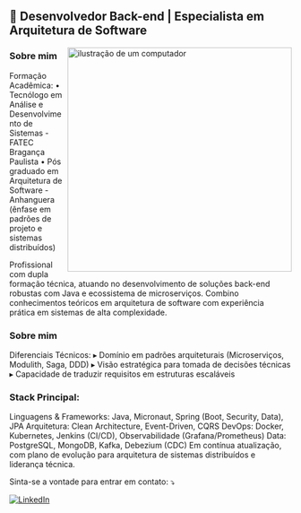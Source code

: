 ## 🦄 Desenvolvedor Back-end | Especialista em Arquitetura de Software 
<img src="https://raw.githubusercontent.com/MicaelliMedeiros/micaellimedeiros/master/image/computer-illustration.png" alt="ilustração de um computador" min-width="400px" max-width="400px" width="400px" align="right">

### Sobre mim
<p align="left">
Formação Acadêmica:
• Tecnólogo em Análise e Desenvolvimento de Sistemas - FATEC Bragança Paulista
• Pós graduado em Arquitetura de Software - Anhanguera (ênfase em padrões de projeto e sistemas distribuídos)

Profissional com dupla formação técnica, atuando no desenvolvimento de soluções back-end robustas com Java e ecossistema de microserviços. Combino conhecimentos teóricos em arquitetura de software com experiência prática em sistemas de alta complexidade.

### Sobre mim
Diferenciais Técnicos:
▸ Domínio em padrões arquiteturais (Microserviços, Modulith, Saga, DDD)
▸ Visão estratégica para tomada de decisões técnicas
▸ Capacidade de traduzir requisitos em estruturas escaláveis

### Stack Principal:
Linguagens & Frameworks: Java, Micronaut, Spring (Boot, Security, Data), JPA
Arquitetura: Clean Architecture, Event-Driven, CQRS
DevOps: Docker, Kubernetes, Jenkins (CI/CD), Observabilidade (Grafana/Prometheus)
Data: PostgreSQL, MongoDB, Kafka, Debezium (CDC)
Em contínua atualização, com plano de evolução para arquitetura de sistemas distribuídos e liderança técnica.

<p align="left">
  Sinta-se a vontade para entrar em contato: ⤵️
</p>

<a href="https://www.linkedin.com/in/enzo-rodrigues-166875199/" title="LinkedIn" target="_blank">
<img src="https://img.shields.io/badge/LinkedIn-0077B5?style=for-the-badge&logo=linkedin&logoColor=white" alt="LinkedIn"/></a>
<br>
<br>
